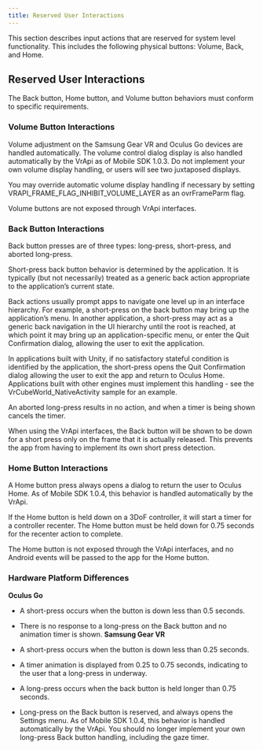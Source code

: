 ```yaml
---
title: Reserved User Interactions
---
```

This section describes input actions that are reserved for system level functionality. This includes the following physical buttons: Volume, Back, and Home.

## Reserved User Interactions

The Back button, Home button, and Volume button behaviors must conform to specific requirements.

### Volume Button Interactions

Volume adjustment on the Samsung Gear VR and Oculus Go devices are handled automatically. The volume control dialog display is also handled automatically by the VrApi as of Mobile SDK 1.0.3. Do not implement your own volume display handling, or users will see two juxtaposed displays.

You may override automatic volume display handling if necessary by setting VRAPI\_FRAME\_FLAG\_INHIBIT\_VOLUME\_LAYER as an ovrFrameParm flag.

Volume buttons are not exposed through VrApi interfaces. 

### Back Button Interactions

Back button presses are of three types: long-press, short-press, and aborted long-press.

Short-press back button behavior is determined by the application. It is typically (but not necessarily) treated as a generic back action appropriate to the application’s current state.

Back actions usually prompt apps to navigate one level up in an interface hierarchy. For example, a short-press on the back button may bring up the application’s menu. In another application, a short-press may act as a generic back navigation in the UI hierarchy until the root is reached, at which point it may bring up an application-specific menu, or enter the Quit Confirmation dialog, allowing the user to exit the application.

In applications built with Unity, if no satisfactory stateful condition is identified by the application, the short-press opens the Quit Confirmation dialog allowing the user to exit the app and return to Oculus Home. Applications built with other engines must implement this handling - see the VrCubeWorld\_NativeActivity sample for an example.

An aborted long-press results in no action, and when a timer is being shown cancels the timer.

When using the VrApi interfaces, the Back button will be shown to be down for a short press only on the frame that it is actually released. This prevents the app from having to implement its own short press detection.

### Home Button Interactions

A Home button press always opens a dialog to return the user to Oculus Home. As of Mobile SDK 1.0.4, this behavior is handled automatically by the VrApi.

If the Home button is held down on a 3DoF controller, it will start a timer for a controller recenter. The Home button must be held down for 0.75 seconds for the recenter action to complete.

The Home button is not exposed through the VrApi interfaces, and no Android events will be passed to the app for the Home button.

### Hardware Platform Differences

**Oculus Go**

* A short-press occurs when the button is down less than 0.5 seconds.
* There is no response to a long-press on the Back button and no animation timer is shown.
**Samsung Gear VR**

* A short-press occurs when the button is down less than 0.25 seconds.
* A timer animation is displayed from 0.25 to 0.75 seconds, indicating to the user that a long-press in underway.
* A long-press occurs when the back button is held longer than 0.75 seconds.
* Long-press on the Back button is reserved, and always opens the Settings menu. As of Mobile SDK 1.0.4, this behavior is handled automatically by the VrApi. You should no longer implement your own long-press Back button handling, including the gaze timer.
